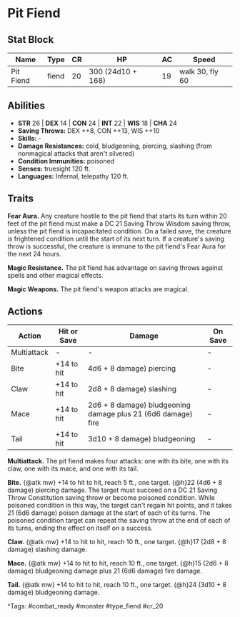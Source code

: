 # Pit Fiend

## Stat Block

| Name | Type | CR | HP | AC | Speed |
|------|------|----|----|----|-------|
| Pit Fiend | fiend | 20 | 300 (24d10 + 168) | 19 | walk 30, fly 60 |

## Abilities

- **STR** 26 | **DEX** 14 | **CON** 24 | **INT** 22 | **WIS** 18 | **CHA** 24
- **Saving Throws:** DEX ++8, CON ++13, WIS ++10  
- **Skills:** -  
- **Damage Resistances:** cold, bludgeoning, piercing, slashing (from nonmagical attacks that aren't silvered)  
- **Condition Immunities:** poisoned  
- **Senses:** truesight 120 ft.  
- **Languages:** Infernal, telepathy 120 ft.

## Traits

**Fear Aura.** Any creature hostile to the pit fiend that starts its turn within 20 feet of the pit fiend must make a DC 21 Saving Throw Wisdom saving throw, unless the pit fiend is incapacitated condition. On a failed save, the creature is frightened condition until the start of its next turn. If a creature's saving throw is successful, the creature is immune to the pit fiend's Fear Aura for the next 24 hours.

**Magic Resistance.** The pit fiend has advantage on saving throws against spells and other magical effects.

**Magic Weapons.** The pit fiend's weapon attacks are magical.


## Actions

| Action | Hit or Save | Damage | On Save |
|--------|--------------|--------|----------|
| Multiattack | - | - | - |
| Bite | +14 to hit | 4d6 + 8 damage) piercing | - |
| Claw | +14 to hit | 2d8 + 8 damage) slashing | - |
| Mace | +14 to hit | 2d6 + 8 damage) bludgeoning damage plus 21 (6d6 damage) fire | - |
| Tail | +14 to hit | 3d10 + 8 damage) bludgeoning | - |

**Multiattack.** The pit fiend makes four attacks: one with its bite, one with its claw, one with its mace, and one with its tail.

**Bite.** {@atk mw} +14 to hit to hit, reach 5 ft., one target. {@h}22 (4d6 + 8 damage) piercing damage. The target must succeed on a DC 21 Saving Throw Constitution saving throw or become poisoned condition. While poisoned condition in this way, the target can't regain hit points, and it takes 21 (6d6 damage) poison damage at the start of each of its turns. The poisoned condition target can repeat the saving throw at the end of each of its turns, ending the effect on itself on a success.

**Claw.** {@atk mw} +14 to hit to hit, reach 10 ft., one target. {@h}17 (2d8 + 8 damage) slashing damage.

**Mace.** {@atk mw} +14 to hit to hit, reach 10 ft., one target. {@h}15 (2d6 + 8 damage) bludgeoning damage plus 21 (6d6 damage) fire damage.

**Tail.** {@atk mw} +14 to hit to hit, reach 10 ft., one target. {@h}24 (3d10 + 8 damage) bludgeoning damage.


^Tags: #combat_ready #monster #type_fiend #cr_20